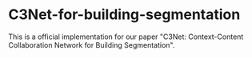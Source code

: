 # C3Net-for-building-segmentation

This is a official implementation for our paper "C3Net: Context-Content Collaboration Network for Building Segmentation".
